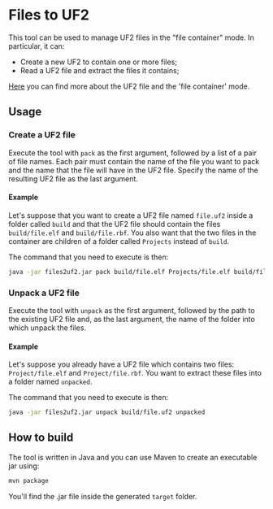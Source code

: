 # Files to UF2

This tool can be used to manage UF2 files in the "file container" mode.
In particular, it can:

- Create a new UF2 to contain one or more files;
- Read a UF2 file and extract the files it contains;

[Here](https://github.com/Microsoft/uf2) you can find more about the UF2 file and the 'file container' mode.

## Usage
### Create a UF2 file
Execute the tool with `pack` as the first argument, followed by a list of a pair of file names. Each pair must contain the name of the file you want to pack and the name that the file will have in the UF2 file. Specify the name of the resulting UF2 file as the last argument.

#### Example
Let's suppose that you want to create a UF2 file named `file.uf2` inside a folder called `build` and that the UF2 file should contain the files `build/file.elf` and `build/file.rbf`. You also want that the two files in the container are children of a folder called `Projects` instead of `build`.

The command that you need to execute is then:
```bash
java -jar files2uf2.jar pack build/file.elf Projects/file.elf build/file.rbf Projects/file.rbf build/file.uf2
```

### Unpack a UF2 file
Execute the tool with `unpack` as the first argument, followed by the path to the existing UF2 file and, as the last argument, the name of the folder into which unpack the files.

#### Example
Let's suppose you already have a UF2 file which contains two files: `Project/file.elf` and `Project/file.rbf`. You want to extract these files into a folder named `unpacked`.


The command that you need to execute is then:
```bash
java -jar files2uf2.jar unpack build/file.uf2 unpacked
```

## How to build
The tool is written in Java and you can use Maven to create an executable jar using:
```bash
mvn package
```
You'll find the .jar file inside the generated `target` folder.
